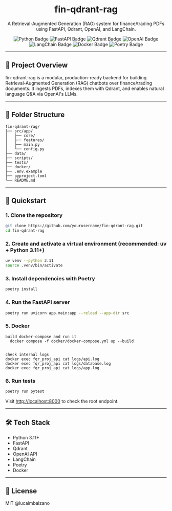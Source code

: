 
<h1 align="center">fin-qdrant-rag</h1>
<p align="center">A Retrieval-Augmented Generation (RAG) system for finance/trading PDFs using FastAPI, Qdrant, OpenAI, and LangChain.</p>

<p align="center">
    <img src="https://img.shields.io/badge/Python-3.11+-3776AB?logo=python&logoColor=fff&style=for-the-badge" alt="Python Badge">
    <img src="https://img.shields.io/badge/FastAPI-009688?logo=fastapi&logoColor=fff&style=for-the-badge" alt="FastAPI Badge">
    <img src="https://img.shields.io/badge/Qdrant-20B2AA?logo=qdrant&logoColor=fff&style=for-the-badge" alt="Qdrant Badge">
    <img src="https://img.shields.io/badge/OpenAI-412991?logo=openai&logoColor=fff&style=for-the-badge" alt="OpenAI Badge">
    <img src="https://img.shields.io/badge/LangChain-000000?logo=langchain&logoColor=fff&style=for-the-badge" alt="LangChain Badge">
    <img src="https://img.shields.io/badge/Docker-2496ED?logo=docker&logoColor=fff&style=for-the-badge" alt="Docker Badge">
    <img src="https://img.shields.io/badge/Poetry-181717?logo=python&logoColor=fff&style=for-the-badge" alt="Poetry Badge">
</p>

---

## 📖 Project Overview

fin-qdrant-rag is a modular, production-ready backend for building Retrieval-Augmented Generation (RAG) chatbots over finance/trading documents. It ingests PDFs, indexes them with Qdrant, and enables natural language Q&A via OpenAI's LLMs.

---

## 📁 Folder Structure

```
fin-qdrant-rag/
├── src/app/
│   ├── core/
│   ├── features/
│   ├── main.py
│   └── config.py
├── data/
├── scripts/
├── tests/
├── docker/
├── .env.example
├── pyproject.toml
└── README.md
```

---

## 🚀 Quickstart

### 1. Clone the repository
```sh
git clone https://github.com/yourusername/fin-qdrant-rag.git
cd fin-qdrant-rag
```

### 2. Create and activate a virtual environment (recommended: uv + Python 3.11+)
```sh
uv venv --python 3.11
source .venv/bin/activate
```

### 3. Install dependencies with Poetry
```sh
poetry install
```

### 4. Run the FastAPI server
```sh
poetry run uvicorn app.main:app --reload --app-dir src
```

### 5. Docker
```
build docker-compose and run it
  docker compose -f docker/docker-compose.yml up --build


check internal logs
docker exec fqr_proj_api cat logs/api.log
docker exec fqr_proj_api cat logs/database.log
docker exec fqr_proj_api cat logs/app.log
```


### 6. Run tests
```sh
poetry run pytest
```

Visit [http://localhost:8000](http://localhost:8000) to check the root endpoint.

---

## 🛠️ Tech Stack
- Python 3.11+
- FastAPI
- Qdrant
- OpenAI API
- LangChain
- Poetry
- Docker

---

## 📄 License
MIT @lucaimbalzano